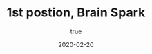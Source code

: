 ---
author:
  name: "Ishita Jain"
date: 2020-02-20
title: 1st postion, Brain Spark
eventname: DUCS, Department of computer science, University of Delhi
eventlocation:
weight: 10
---